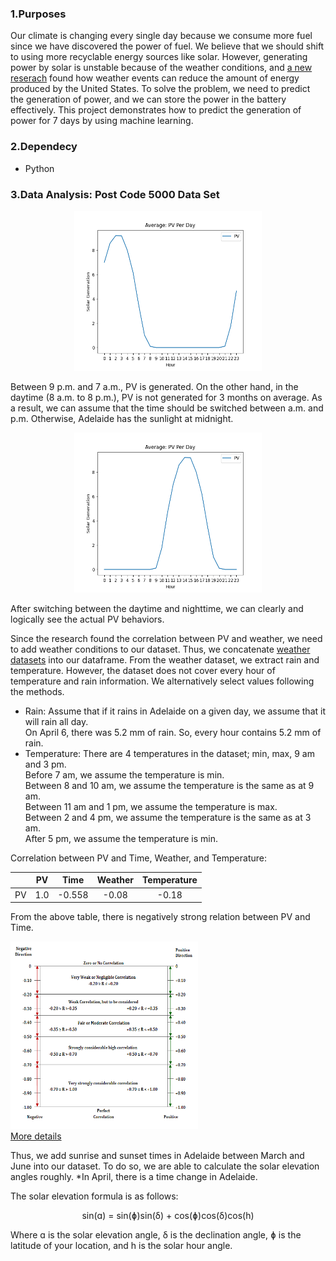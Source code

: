 ### 1.Purposes
Our climate is changing every single day because we consume more fuel since we have discovered the power of fuel. We believe that we should shift to using more recyclable energy sources like solar. However, generating power by solar is unstable because of the weather conditions, and [a new reserach](https://www.sciencedirect.com/science/article/abs/pii/S0306261921008898?via%3Dihub) found how weather events can reduce the amount of energy produced by the United States. To solve the problem, we need to predict the generation of power, and we can store the power in the battery effectively. This project demonstrates how to predict the generation of power for 7 days by using machine learning.

### 2.Dependecy 
- Python

### 3.Data Analysis: Post Code 5000 Data Set
<p align="center">
<img src="src/avg_pv_hour.png" alt="average generating PV" title="Avg: PV" height="256" width="300">
<p>
Between 9 p.m. and 7 a.m., PV is generated. On the other hand, in the daytime (8 a.m. to 8 p.m.), PV is not generated for 3 months on average. As a result, we can assume that the time should be switched between a.m. and p.m. Otherwise, Adelaide has the sunlight at midnight.

<p align="center">
<img src="src/switched.png" alt="average generating PV" title="Avg: PV" height="256" width="300">
<p>
After switching between the daytime and nighttime, we can clearly and logically see the actual PV behaviors.

Since the research found the correlation between PV and weather, we need to add weather conditions to our dataset. Thus, we concatenate [weather datasets](http://www.bom.gov.au/climate/dwo/IDCJDW5081.latest.shtml) into our dataframe. From the weather dataset, we extract rain and temperature. However, the dataset does not cover every hour of temperature and rain information. We alternatively select values following the methods.
- Rain: Assume that if it rains in Adelaide on a given day, we assume that it will rain all day. <br>
On April 6, there was 5.2 mm of rain. So, every hour contains 5.2 mm of rain.
- Temperature: There are 4 temperatures in the dataset; min, max, 9 am and 3 pm. <br>
Before 7 am, we assume the temperature is min.<br>
Between 8 and 10 am, we assume the temperature is the same as at 9 am.<br>
Between 11 am and 1 pm, we assume the temperature is max.<br>
Between 2 and 4 pm, we assume the temperature is the same as at 3 am.<br>
After 5 pm, we assume the temperature is min.<br>

Correlation between PV and Time, Weather, and Temperature: 

|     | PV  | Time | Weather | Temperature |
|:---:| :---: | :---: | :---: | :---: |
| PV  | 1.0 | -0.558 | -0.08 | -0.18 | 

From the above table, there is negatively strong relation between PV and Time.

<img src="src/corr.png" alt="corr" title="corr" height="300" width="300"><br>
[More details](https://www.researchgate.net/publication/334308527_Usefulness_of_Correlation_Analysis)

Thus, we add sunrise and sunset times in Adelaide between March and June into our dataset. To do so, we are able to calculate the solar elevation angles roughly. *In April, there is a time change in Adelaide.

The solar elevation formula is as follows:<br>
<p align="center">
sin(ɑ) = sin(ɸ)sin(δ) + cos(ɸ)cos(δ)cos(h)
<p>
Where ɑ is the solar elevation angle, δ is the declination angle, ɸ is the latitude of your location, and h is the solar hour angle.
